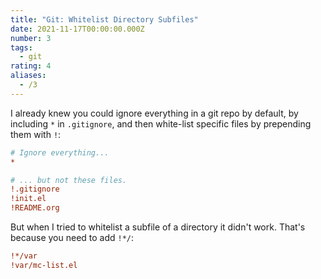 ```yaml
---
title: "Git: Whitelist Directory Subfiles"
date: 2021-11-17T00:00:00.000Z
number: 3
tags:
  - git
rating: 4
aliases:
  - /3
---
```


I already knew you could ignore everything in a git repo by default, by
including `*` in `.gitignore`, and then white-list specific files by prepending
them with `!`:

```ini
# Ignore everything...
*

# ... but not these files.
!.gitignore
!init.el
!README.org
```

But when I tried to whitelist a subfile of a directory it didn't work. That's
because you need to add `!*/`:

```ini
!*/var
!var/mc-list.el
```
